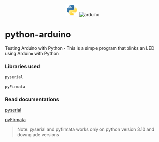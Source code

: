 <p align="center"> <img src="https://raw.githubusercontent.com/devicons/devicon/master/icons/python/python-original.svg" alt="python" width="40" height="40"/> <img src="https://cdn.worldvectorlogo.com/logos/arduino-1.svg" alt="arduino" width="40" height="40"/> </p>

# python-arduino

Testing Arduino with Python - This is a simple program that blinks an LED using Arduino with Python

### Libraries used

`pyserial`

`pyFirmata`

### Read documentations

<a href="https://pyserial.readthedocs.io/en/latest/">pyserial</a>

<a href="https://pyfirmata.readthedocs.io/en/latest/index.html">pyFirmata</a>

> Note:
> pyserial and pyfirmata works only on python version 3.10 and downgrade versions
